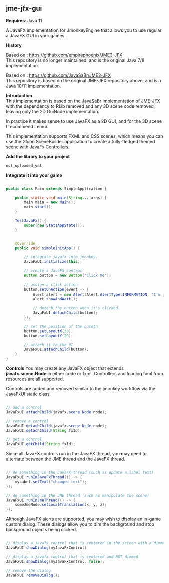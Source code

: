 jme-jfx-gui
-

**Requires**: Java 11

A JavaFX implementation for JmonkeyEngine that allows you to use regular a JavaFX
GUI in your games.

**History**  

Based on : https://github.com/empirephoenix/JME3-JFX  
This repository is no longer maintained, and is the original Java 7/8 implementation.

Based on : https://github.com/JavaSaBr/JME3-JFX  
This repository is based on the original JME-JFX repository above, and is a Java 10/11 implementation.  
  
**Introduction**  
This implementation is based on the JavaSaBr implementation of JME-JFX with the dependency to RLib removed
and any 3D scene code removed, leaving only the 2D GuiNode implementation.  

In practice it makes sense to use JavaFX as a 2D GUI, and for the 3D scene I recommend Lemur.

This implementation supports FXML and CSS scenes, which means you can use the Gluon SceneBuilder application
to create a fully-fledged themed scene with JavaFx Controllers.

**Add the library to your project**

``` groovy
not_uploaded_yet
```

**Integrate it into your game**

``` java

public class Main extends SimpleApplication {

    public static void main(String... args) {
        Main main = new Main();
        main.start();
    }

    TestJavaFx() {
        super(new StatsAppState());
    }


    @Override
    public void simpleInitApp() {

        // integrate javafx into jmonkey.
        JavaFxUI.initialize(this);

        // create a JavaFX control
        Button button = new Button("Click Me");
        
        // assign a click action
        button.setOnAction(event -> {
            Alert alert = new Alert(Alert.AlertType.INFORMATION, "I'm going to remove the button!");
            alert.showAndWait();

            // detach the button when it's clicked.
            JavaFxUI.detachChild(button);
        });

        // set the position of the butotn
        button.setLayoutX(30);
        button.setLayoutY(20);

        // attach it to the UI
        JavaFxUI.attachChild(button);
    }
}

```

**Controls**
You may create any JavaFX object that extends **javafx.scene.Node** in either code or fxml.
Controllers and loading fxml from resources are all supported.


Controls are added and removed similar to the jmonkey workflow via the JavaFxUI static class.

``` java

// add a control
JavaFxUI.attachChild(javafx.scene.Node node);

// remove a control
JavaFxUI.detachChild(javafx.scene.Node node);
JavaFxUI.detachChild(String fxId);

// get a control
JavaFxUI.getChild(String fxId);

```

Since all JavaFX controls run in the JavaFX thread, you may need to alternate between the JME thread and
the JavaFX thread.

``` java

// do something in the JavaFX thread (such as update a label text)
JavaFxUI.runInJavaFxThread(() -> {
    myLabel.setText("changed text");
});

// do something in the JME thread (such as manipulate the scene)
JavaFxUI.runInJmeThread(() -> {
    someJmeNode.setLocalTranslation(x, y, z);
});

```

Although JavaFX alerts are supported, you may wish to display an in-game custom dialog.
These dialogs allow you to dim the background and stop background objects being clicked.

``` java

// display a javafx control that is centered in the screen with a dimmed background.
JavaFxUI.showDialog(myJavaFxControl)

// display a javafx control that is centered and NOT dimmed.
JavaFxUI.showDialog(myJavaFxControl, false);

// remove the dialog
JavaFxUI.removeDialog();

```
